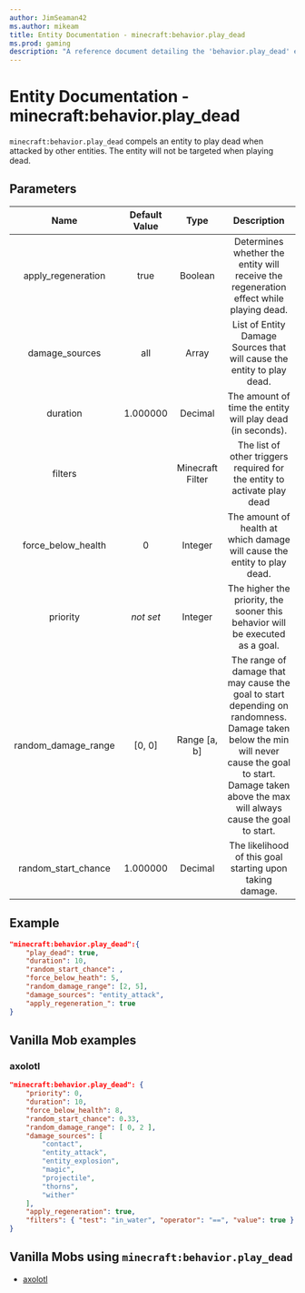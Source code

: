 ```yaml
---
author: JimSeaman42
ms.author: mikeam
title: Entity Documentation - minecraft:behavior.play_dead
ms.prod: gaming
description: "A reference document detailing the 'behavior.play_dead' entity goal"
---
```


# Entity Documentation - minecraft:behavior.play_dead

`minecraft:behavior.play_dead` compels an entity to play dead when attacked by other entities. The entity will not be targeted when playing dead.

## Parameters

| Name| Default Value| Type| Description |
|:-----------:|:-----------:|:-----------:|:-----------:|
| apply_regeneration| true| Boolean| Determines whether the entity will receive the regeneration effect while playing dead. |
| damage_sources| all| Array| List of Entity Damage Sources that will cause the entity to play dead. |
| duration| 1.000000| Decimal| The amount of time the entity will play dead (in seconds). |
| filters| | Minecraft Filter| The list of other triggers required for the entity to activate play dead |
| force_below_health| 0| Integer| The amount of health at which damage will cause the entity to play dead. |
|priority|*not set*|Integer|The higher the priority, the sooner this behavior will be executed as a goal.|
| random_damage_range| [0, 0]| Range [a, b]| The range of damage that may cause the goal to start depending on randomness. Damage taken below the min will never cause the goal to start. Damage taken above the max will always cause the goal to start. |
| random_start_chance| 1.000000| Decimal| The likelihood of this goal starting upon taking damage. |

## Example

```json
"minecraft:behavior.play_dead":{
    "play_dead": true,
    "duration": 10,
    "random_start_chance": ,
    "force_below_heath": 5,
    "random_damage_range": [2, 5],
    "damage_sources": "entity_attack",
    "apply_regeneration_": true
}
```

## Vanilla Mob examples

### axolotl

```json
"minecraft:behavior.play_dead": {
    "priority": 0,
    "duration": 10,
    "force_below_health": 8,
    "random_start_chance": 0.33,
    "random_damage_range": [ 0, 2 ],
    "damage_sources": [
        "contact",
        "entity_attack",
        "entity_explosion",
        "magic",
        "projectile",
        "thorns",
        "wither"
    ],
    "apply_regeneration": true,
    "filters": { "test": "in_water", "operator": "==", "value": true }
}
```

## Vanilla Mobs using `minecraft:behavior.play_dead`

- [axolotl](../../../../Source/VanillaBehaviorPack_Snippets/entities/axolotl.md)
